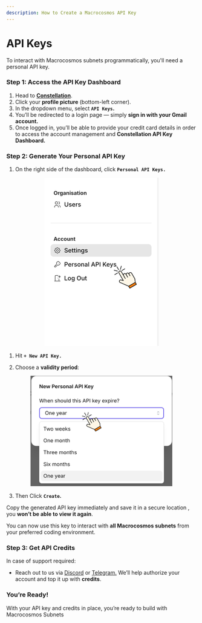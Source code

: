 ```yaml
---
description: How to Create a Macrocosmos API Key
---
```


# API Keys

To interact with Macrocosmos subnets programmatically, you'll need a personal API key.&#x20;

### Step 1: Access the API Key Dashboard

1. Head to [**Constellation**](https://constellation.macrocosmos.ai/).
2. Click your **profile picture** (bottom-left corner).
3. In the dropdown menu, select **`API Keys`.**
4. You’ll be redirected to a login page — simply **sign in with your Gmail account.**
5. Once logged in, you’ll be able to provide your credit card details in order to access the account management and **Constellation API Key Dashboard.**

### Step 2: Generate Your Personal API Key

1. On the right side of the dashboard, click **`Personal API Keys.`**

<div align="center"><figure><img src="../../.gitbook/assets/Untitled design (2).png" alt="" width="303"><figcaption></figcaption></figure></div>

1. Hit **`+ New API Key.`**
2.  Choose a **validity period**:



    <figure><img src="../../.gitbook/assets/Untitled design.png" alt="" width="375"><figcaption></figcaption></figure>
3. Then Click **`Create`.**

Copy the generated API key immediately and save it in a secure location , you **won’t be able to view it again**.

You can now use this key to interact with **all Macrocosmos subnets** from your preferred coding environment.



### Step 3: Get API Credits

In case of support required:

* Reach out to us via [Discord](https://discord.gg/sXJPmGTnVR) or [Telegram.](https://t.me/MacrocosmosAI) We’ll help authorize your account and top it up with **credits**.

### You’re Ready!

With your API key and credits in place, you’re ready to build with Macrocosmos Subnets

